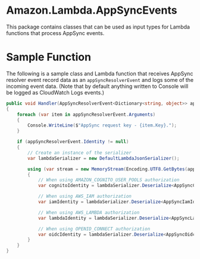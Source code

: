 # Amazon.Lambda.AppSyncEvents

This package contains classes that can be used as input types for Lambda functions that process AppSync events.

# Sample Function

The following is a sample class and Lambda function that receives AppSync resolver event record data as an `appSyncResolverEvent` and logs some of the incoming event data. (Note that by default anything written to Console will be logged as CloudWatch Logs events.)

```csharp
public void Handler(AppSyncResolverEvent<Dictionary<string, object>> appSyncResolverEvent, ILambdaContext context)
{
    foreach (var item in appSyncResolverEvent.Arguments)
    {
        Console.WriteLine($"AppSync request key - {item.Key}.");
    }

    if (appSyncResolverEvent.Identity != null)
    {
        // Create an instance of the serializer
        var lambdaSerializer = new DefaultLambdaJsonSerializer();

        using (var stream = new MemoryStream(Encoding.UTF8.GetBytes(appSyncResolverEvent.Identity.ToString()!)))
        {
            // When using AMAZON_COGNITO_USER_POOLS authorization
            var cognitoIdentity = lambdaSerializer.Deserialize<AppSyncCognitoIdentity>(stream);

            // When using AWS_IAM authorization
            var iamIdentity = lambdaSerializer.Deserialize<AppSyncIamIdentity>(stream);

            // When using AWS_LAMBDA authorization
            var lambdaIdentity = lambdaSerializer.Deserialize<AppSyncLambdaIdentity>(stream);

            // When using OPENID_CONNECT authorization
            var oidcIdentity = lambdaSerializer.Deserialize<AppSyncOidcIdentity>(stream);
        }
    }
}
```

